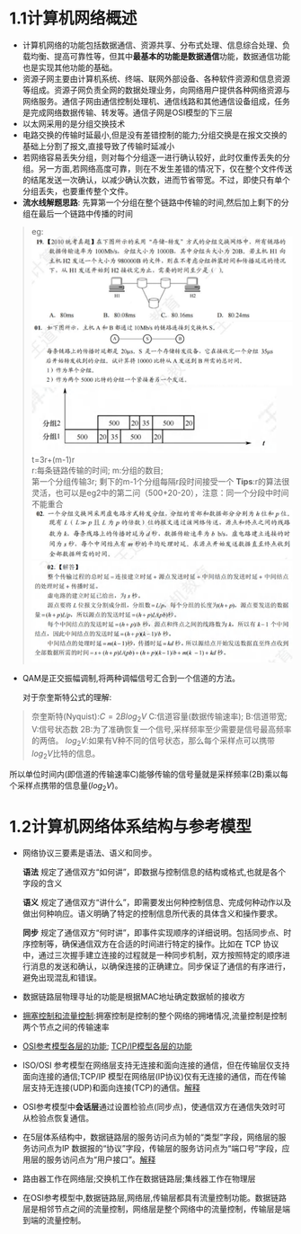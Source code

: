 # 1.1计算机网络概述
- 计算机网络的功能包括数据通信、资源共享、分布式处理、信息综合处理、负载均衡、提高可靠性等，但其中**最基本的功能是数据通信**功能，数据通信功能也是实现其他功能的基础。
- 资源子网主要由计算机系统、终端、联网外部设备、各种软件资源和信息资源等组成。资源子网负责全网的数据处理业务，向网络用户提供各种网络资源与网络服务。通信子网由通信控制处理机、通信线路和其他通信设备组成，任务是完成网络数据传输、转发等。通信子网是OSI模型的下三层
- 以太网采用的是分组交换技术
- 电路交换的传输时延最小,但是没有差错控制的能力;分组交换是在报文交换的基础上分割了报文,直接导致了传输时延减小
- 若网络容易丢失分组，则对每个分组逐一进行确认较好，此时仅重传丢失的分组。另一方面,若网络高度可靠，则在不发生差错的情况下，仅在整个文件传送的结尾发送一次确认，以减少确认次数，进而节省带宽。不过，即使只有单个分组丢失，也要重传整个文件。
- **流水线解题思路**:
  先算第一个分组在整个链路中传输的时间,然后加上剩下的分组在最后一个链路中传播的时间
 > eg:![63bbf393f218793adcf22bf2e25755f6.png](../_resources/63bbf393f218793adcf22bf2e25755f6.png)<br>
 ![4bf87c9c4c27a38ee7b384a9ab93fdf9.png](../_resources/4bf87c9c4c27a38ee7b384a9ab93fdf9.png)![f1e6a09f52f78459ac6af6e4264bc191.png](../_resources/f1e6a09f52f78459ac6af6e4264bc191.png)<br>
 t=3r+(m-1)r<br>
 r:每条链路传输的时间; m:分组的数目;<br>
第一个分组传输3r; 剩下的m-1个分组每隔r段时间接受一个
>**Tips**:r的算法很灵活，也可以是eg2中的第二问（500+20-20），注意：同一个分段中时间不能重合
> ![c3779d7dafdfb80939a3321ba84c09bb.png](../_resources/c3779d7dafdfb80939a3321ba84c09bb.png)![257ac0f51e15f895fc53816562ee0437.png](../_resources/257ac0f51e15f895fc53816562ee0437.png)
-  QAM是正交振幅调制,将两种调幅信号汇合到一个信道的方法。
  
  	对于奈奎斯特公式的理解:
 >奈奎斯特(Nyquist):$C=2Blog_{2} V$
	C:信道容量(数据传输速率); B:信道带宽; V:信号状态数
2B:为了准确恢复一个信号,采样频率至少需要是信号最高频率的两倍。
$log_{2}V$:如果有V种不同的信号状态，那么每个采样点可以携带$log_{2}V$比特的信息。
>
所以单位时间内(即信道的传输速率C)能够传输的信号量就是采样频率(2B)乘以每个采样点携带的信息量($log_{2}V$)。

# 1.2计算机网络体系结构与参考模型
- 网络协议三要素是语法、语义和同步。

  **语法**
规定了通信双方“如何讲”，即数据与控制信息的结构或格式,也就是各个字段的含义

  **语义**
规定了通信双方“讲什么”，即需要发出何种控制信息、完成何种动作以及做出何种响应。语义明确了特定的控制信息所代表的具体含义和操作要求。

  **同步**
规定了通信双方“何时讲”，即事件实现顺序的详细说明。包括同步点、时序控制等，确保通信双方在合适的时间进行特定的操作。比如在 TCP 协议中，通过三次握手建立连接的过程就是一种同步机制，双方按照特定的顺序进行消息的发送和确认，以确保连接的正确建立。同步保证了通信的有序进行，避免出现混乱和错误。
- 数据链路层物理寻址的功能是根据MAC地址确定数据帧的接收方
- [拥塞控制和流量控制](https://www.doubao.com/thread/w5d933566d1552810):拥塞控制是控制的整个网络的拥堵情况,流量控制是控制两个节点之间的传输速率
- [OSI参考模型各层的功能](https://www.doubao.com/thread/w8ebdce4f787fa1ca);
  [TCP/IP模型各层的功能](https://www.doubao.com/thread/w7e33949023dd2a47)
- ISO/OSI 参考模型在网络层支持无连接和面向连接的通信，但在传输层仅支持面向连接的通信;TCP/IP 模型在网络层(IP协议)仅有无连接的通信，而在传输层支持无连接(UDP)和面向连接(TCP)的通信。[解释](https://www.doubao.com/thread/w439dfa19bcf450dc)
- OSI参考模型中**会话层**通过设置检验点(同步点)，使通信双方在通信失效时可从检验点恢复通信。
- 在5层体系结构中，数据链路层的服务访问点为帧的“类型”字段，网络层的服务访问点为IP 数据报的“协议”字段，传输层的服务访问点为“端口号”字段，应用层的服务访问点为“用户接口”。[解释](https://www.doubao.com/thread/w9bf561f660505998)
- 路由器工作在网络层;交换机工作在数据链路层;集线器工作在物理层
- 在OSI参考模型中,数据链路层,网络层,传输层都具有流量控制功能。数据链路层是相邻节点之间的流量控制，网络层是整个网络中的流量控制，传输层是端到端的流量控制。